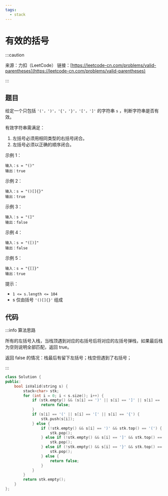```yaml
---
tags:
  - stack
---
```


# 有效的括号

:::caution

来源：力扣（LeetCode）
链接：[https://leetcode-cn.com/problems/valid-parentheses](https://leetcode-cn.com/problems/valid-parentheses)

:::

## 题目

给定一个只包括 `'('，')'，'{'，'}'，'['，']'` 的字符串 `s` ，判断字符串是否有效。

有效字符串需满足：

1. 左括号必须用相同类型的右括号闭合。
2. 左括号必须以正确的顺序闭合。


示例 1：

```
输入：s = "()"
输出：true
```

示例 2：

```
输入：s = "()[]{}"
输出：true
```

示例 3：

```
输入：s = "(]"
输出：false
```

示例 4：

```
输入：s = "([)]"
输出：false
```

示例 5：

```
输入：s = "{[]}"
输出：true
```


提示：

- `1 <= s.length <= 104`
- s 仅由括号 `'()[]{}'` 组成

## 代码

:::info 算法思路

所有的左括号入栈，当栈顶遇到对应的右括号后将对应的左括号弹栈，如果最后栈为空则说明全部匹配，返回 true。

返回 false 的情况：栈最后有留下左括号；栈空但遇到了右括号；

:::

```cpp
class Solution {
public:
    bool isValid(string s) {
        stack<char> stk;
        for (int i = 0; i < s.size(); i++) {
            if (stk.empty() && (s[i] == ')' || s[i] == ']' || s[i] == '}')) {
                return false;
            }
            if (s[i] == '(' || s[i] == '[' || s[i] == '{') {
                stk.push(s[i]);
            } else {
                if (!stk.empty() && s[i] == ')' && stk.top() == '(') {
                    stk.pop();
                } else if (!stk.empty() && s[i] == ']' && stk.top() == '[') {
                    stk.pop();
                } else if (!stk.empty() && s[i] == '}' && stk.top() == '{') {
                    stk.pop();
                } else {
                    return false;
                }
            }
        }
        return stk.empty();
    }
};
```

